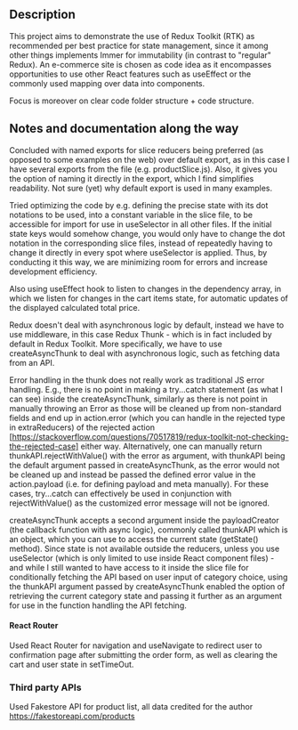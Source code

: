 ## Description
This project aims to demonstrate the use of Redux Toolkit (RTK) as recommended per best practice for state management, since it among other things implements Immer for immutability (in contrast to "regular" Redux). An e-commerce site is chosen as code idea as it encompasses opportunities to use other React features such as useEffect or the commonly used mapping over data into components. 

Focus is moreover on clear code folder structure + code structure.

## Notes and documentation along the way
Concluded with named exports for slice reducers being preferred (as opposed to some examples on the web) over default export, as in this case I have several exports from the file (e.g. productSlice.js). Also, it gives you the option of naming it directly in the export, which I find simplifies readability. Not sure (yet) why default export is used in many examples.

Tried optimizing the code by e.g. defining the precise state with its dot notations to be used, into a constant variable in the slice file, to be accessible for import for use in useSelector in all other files. If the initial state keys would somehow change, you would only have to change the dot notation in the corresponding slice files, instead of repeatedly having to change it directly in every spot where useSelector is applied. Thus, by conducting it this way, we are minimizing room for errors and increase development efficiency.

Also using useEffect hook to listen to changes in the dependency array, in which we listen for changes in the cart items state, for automatic updates of the displayed calculated total price.

Redux doesn't deal with asynchronous logic by default, instead we have to use middleware, in this case Redux Thunk - which is in fact included by default in Redux Toolkit. More specifically, we have to use createAsyncThunk to deal with asynchronous logic, such as fetching data from an API.

Error handling in the thunk does not really work as traditional JS error handling. E.g., there is no point in making a try...catch statement (as what I can see) inside the createAsyncThunk, similarly as there is not point in manually throwing an Error as those will be cleaned up from non-standard fields and end up in action.error (which you can handle in the rejected type in extraReducers) of the rejected action [https://stackoverflow.com/questions/70517819/redux-toolkit-not-checking-the-rejected-case] either way. Alternatively, one can manually return thunkAPI.rejectWithValue() with the error as argument, with thunkAPI being the default argument passed in createAsyncThunk, as the error would not be cleaned up and instead be passed the defined error value in the action.payload (i.e. for defining payload and meta manually). For these cases, try...catch can effectively be used in conjunction with rejectWithValue() as the customized error message will not be ignored.

createAsyncThunk accepts a second argument inside the payloadCreator (the callback function with async logic), commonly called thunkAPI which is an object, which you can use to access the current state (getState() method). Since state is not available outside the reducers, unless you use useSelector (which is only limited to use inside React component files) - and while I still wanted to have access to it inside the slice file for conditionally fetching the API based on user input of category choice, using the thunkAPI argument passed by createAsyncThunk enabled the option of retrieving the current category state and passing it further as an argument for use in the function handling the API fetching.

#### React Router
Used React Router for navigation and useNavigate to redirect user to confirmation page after submitting the order form, as well as clearing the cart and user state in setTimeOut. 

### Third party APIs
Used Fakestore API for product list, all data credited for the author https://fakestoreapi.com/products

